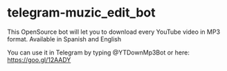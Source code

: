 # telegram-muzic_edit_bot
This OpenSource bot will let you to download every YouTube video in MP3 format. Available in Spanish and English

You can use it in Telegram by typing @YTDownMp3Bot or here: https://goo.gl/12AADY
